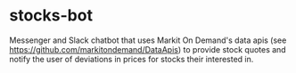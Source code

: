 # stocks-bot
Messenger and Slack chatbot that uses Markit On Demand's data apis (see https://github.com/markitondemand/DataApis) to provide stock quotes and notify the user of deviations in prices for stocks their interested in.
